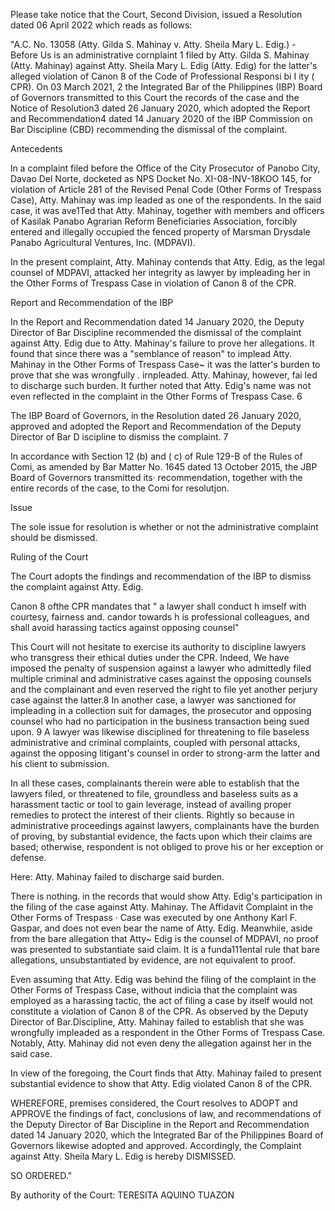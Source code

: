 Please take notice that the Court, Second Division, issued a Resolution dated 06 April 2022 which reads as follows: 

"A.C. No. 13058 (Atty. Gilda S. Mahinay v. Atty. Sheila Mary L. Edig.) - Before Us is an administrative cornplaint 1 filed by Atty. Gilda S. Mahinay (Atty. Mahinay) against Atty. Sheila Mary L. Edig (Atty. Edig) for the latter's alleged violation of Canon 8 of the Code of Professional Responsi bi I ity ( CPR). On 03 March 2021, 2 the Integrated Bar of the Philippines (IBP) Board of Governors transmitted to this Court the records of the case and the Notice of Resolution3 dated 26 January 2020, which adopted the Report and Recommendation4 dated 14 January 2020 of the IBP Commission on Bar Discipline (CBD) recommending the dismissal of the complaint.

Antecedents

ln a complaint filed before the Office of the City Prosecutor of Panobo City, Davao Del Norte, docketed as NPS Docket No. XI-08-INV-18KOO 145, for violation of Article 281 of the Revised Penal Code (Other Forms of Trespass Case), Atty. Mahinay was imp leaded as one of the respondents. In the said case, it was ave1Ted that Atty. Mahinay, together with members and officers of Kasilak Panabo Agrarian Reform Beneficiaries Association, forcibly entered and illegally occupied the fenced property of Marsman Drysdale Panabo Agricultural Ventures, Inc. (MDPAVI).

In the present complaint, Atty. Mahinay contends that Atty. Edig, as the legal counsel of MDPAVI, attacked her integrity as lawyer by impleading her in the Other Forms of Trespass Case in violation of Canon 8 of the CPR.

Report and Recommendation of the IBP

In the Report and Recommendation dated 14 January 2020, the Deputy Director of Bar Discipline recommended the dismissal of the complaint against Atty. Edig due to Atty. Mahinay's failure to prove her allegations. It found that since there was a "semblance of reason" to implead Atty. Mahinay in the Other Forms of Trespass Case~ it was the latter's burden to prove that she was wrongfully . irnpleaded. Atty. Mahinay, however, fai led to discharge such burden. It further noted that Atty. Edig's name was not even reflected in the complaint in the Other Forms of Trespass Case. 6

The IBP Board of Governors, in the Resolution dated 26 January 2020, approved and adopted the Report and Recommendation of the Deputy Director of Bar D iscipline to dismiss the complaint. 7

In accordance with Section 12 (b) and ( c) of Rule 129-B of the Rules of Comi, as amended by Bar Matter No. 1645 dated 13 October 2015, the JBP Board of Governors transmitted its· recommendation, together with the entire records of the case, to the Comi for resolutjon.

Issue

The sole issue for resolution is whether or not the administrative complaint should be dismissed. 

Ruling of the Court

The Court adopts  the findings and recommendation of the IBP to dismiss the complaint against Atty. Edig.

Canon 8 ofthe CPR mandates that " a lawyer shall conduct h imself with courtesy, fairness and. candor towards h is professional colleagues, and shall avoid harassing tactics against opposing counsel"

This Court will not hesitate to exercise its authority to discipline lawyers who transgress their ethical duties under the CPR. Indeed, We have imposed the penalty of suspension against a lawyer who admittedly filed multiple criminal and administrative cases against the opposing counsels and the complainant and even reserved the right to file yet another perjury case against the latter.8 In another case, a lawyer was sanctioned for impleading in a collection suit for damages, the prosecutor and opposing counsel who had no participation in the business transaction being sued upon. 9 A lawyer was likewise disciplined for threatening to file baseless administrative and criminal complaints, coupled with personal attacks, against the opposing litigant's counsel in order to strong-arm the latter and his client to submission. 

In all these cases, complainants therein were able to establish that the lawyers filed, or threatened to file, groundless and baseless suits as a harassment tactic or tool to gain leverage, instead of availing proper remedies to protect the interest of their clients. Rightly so because in administrative proceedings against lawyers, complainants have the burden of proving, by substantial evidence, the facts upon which their claims are based; otherwise, respondent is not obliged to prove his or her exception or defense.

Here: Atty. Mahinay failed to discharge said burden.

There is nothing. in the records that would show Atty. Edig's participation in the filing of the case against Atty. Mahinay. The Affidavit Complaint in the Other Forms of Trespass · Case was executed by one Anthony Karl F. Gaspar, and does not even bear the name of Atty. Edig. Meanwhiie, aside from the bare allegation that Atty~ Edig is the counsel of MDPAVI, no proof was presented to substantiate said claim. It is a funda111ental rule that bare allegations, unsubstantiated by evidence, are not equivalent to proof.

Even assuming that Atty. Edig was behind the filing of the complaint in the Other Forms of Trespass Case, without indicia that the complaint was employed as a harassing tactic, the act of filing a case by itself would not constitute a violation of Canon 8 of the CPR. As observed by the Deputy Director of Bar.Discipline, Atty. Mahinay failed to establish that she was wrongfully impleaded as a respondent in the Other Forms of Trespass Case. Notably, Atty. Mahinay did not even deny the allegation against her in the said case.

In view of the foregoing, the Court finds that Atty. Mahinay failed to present substantial evidence to show that Atty. Edig violated Canon 8 of the CPR.

WHEREFORE, premises considered, the Court resolves to ADOPT and APPROVE the findings of fact, conclusions of law, and recommendations of the Deputy Director of Bar Discipline in the Report and Recommendation dated 14 January 2020, which the lntegrated Bar of the Philippines Board of Governors likewise adopted and approved. Accordingly, the Complaint against Atty. Sheila Mary L. Edig is hereby DISMISSED.

SO ORDERED." 

By authority of the Court: TERESITA AQUINO TUAZON